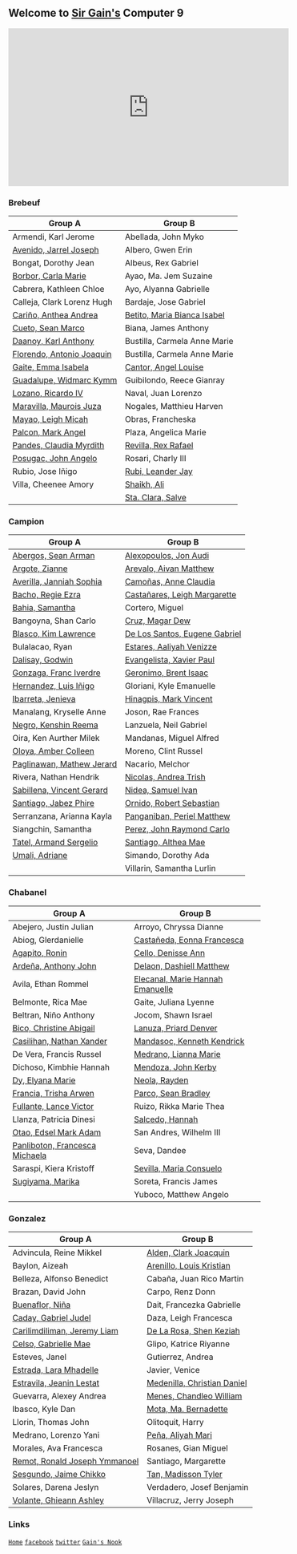 ## Welcome to [Sir Gain's](https://641n.github.io/) Computer 9

<iframe width="560" height="315" src="https://www.youtube.com/embed/8Gv0H-vPoDc" title="YouTube video player" frameborder="0" allow="accelerometer; autoplay; clipboard-write; encrypted-media; gyroscope; picture-in-picture" allowfullscreen></iframe><br>

### Brebeuf

| Group A | Group B | 
|---------|---------|
| Armendi, Karl Jerome | Abellada, John Myko |
| [Avenido, Jarrel Joseph](https://ja-rr.github.io/Tenku/) | Albero, Gwen Erin |
| Bongat, Dorothy Jean | Albeus, Rex Gabriel |
| [Borbor, Carla Marie](https://github.com/nerfgone) | Ayao, Ma. Jem Suzaine |
| Cabrera, Kathleen Chloe  | Ayo, Alyanna Gabrielle |
| Calleja, Clark Lorenz Hugh | Bardaje, Jose Gabriel |
| [Cariño, Anthea Andrea](https://akaririn96.github.io/Akaris-website/) | [Betito, Maria Bianca Isabel](https://bncasbl.github.io/) |
| [Cueto, Sean Marco](https://seanmarconcueto.github.io/Hi-Im-Sean/?fbclid=IwAR2M-XbB1wKuMilHaZOfyDIuDkW76OJrQ2Au2Edru89Tj3YvQU_WcnKKaJ4) | Biana, James Anthony |
| [Daanoy, Karl Anthony](https://kael04.github.io/) | Bustilla, Carmela Anne Marie |
| [Florendo, Antonio Joaquin](https://lelite2150.github.io/) | Bustilla, Carmela Anne Marie |
| [Gaite, Emma Isabela](https://maccssxd.github.io/) | [Cantor, Angel Louise](https://louiseaa.github.io/) |
| [Guadalupe, Widmarc Kymm](https://kkmymm.github.io/) | Guibilondo, Reece Gianray |
| [Lozano, Ricardo IV](https://xenn06.github.io/samplexen/) | Naval, Juan Lorenzo |
| [Maravilla, Maurois Juza](https://maurois127.github.io/Dzone/) | Nogales, Matthieu Harven |
| [Mayao, Leigh Micah](https://15lhs.github.io/) | Obras, Francheska |
| [Palcon, Mark Angel](https://mmaarrk.github.io/) | Plaza, Angelica Marie |
| [Pandes, Claudia Myrdith](https://diasednap.github.io/laurel/) | [Revilla, Rex Rafael](http://rexrevre.github.io/) |
| [Posugac, John Angelo](https://github.com/Tom-atoo/Tom-atoo.github.io/edit/main/README.md?allow_unchanged=1) | Rosari, Charly III |
| Rubio, Jose Iñigo | [Rubi, Leander Jay](https://riku462.github.io/) |
| Villa, Cheenee Amory | [Shaikh, Ali](https://riku462.github.io/) |
|  | [Sta. Clara, Salve](https://vhiel18.github.io/) |

### Campion

| Group A | Group B | 
|---------|---------|
| [Abergos, Sean Arman](https://seanabr.github.io/) | [Alexopoulos, Jon Audi](https://johnandy-11.github.io/Chess/) |
| [Argote, Zianne](https://ziianne.github.io/) | [Arevalo, Aivan Matthew](http://saltedspice.github.io/) |
| [Averilla, Janniah Sophia](https://sophii-33.github.io/) | [Camoñas, Anne Claudia](https://eysfmx.github.io/) |
| [Bacho, Regie Ezra](https://erzark.github.io/) | [Castañares, Leigh Margarette](https://lmscedu.github.io/campion-b/) |
| [Bahia, Samantha](https://bahia19113.github.io/) | Cortero, Miguel |
| Bangoyna, Shan Carlo | [Cruz, Magar Dew](https://margxa.github.io/) |
| [Blasco, Kim Lawrence](https://kimblasco.github.io/) | [De Los Santos, Eugene Gabriel](https://eudlsph.github.io/eudlsph4.github.io/) |
| Bulalacao, Ryan | [Estares, Aaliyah Venizze](https://estaresaal.github.io/) |
| [Dalisay, Godwin](https://godwinos.github.io/) | [Evangelista, Xavier Paul](https://xebeb.github.io/XavierEvangelista_CampionB/) |
| [Gonzaga, Franc Iverdre](https://iverdre.github.io/) | [Geronimo, Brent Isaac](https://brentisaacgeronimo.github.io/br3nt/) |
| [Hernandez, Luis Iñigo](https://inigo101.github.io/inigo101/) | Gloriani, Kyle Emanuelle |
| [Ibarreta, Jenieva](https://i43yuna.github.io/) | [Hinagpis, Mark Vincent](https://mrk-hinagpis.github.io/MRK-HINAGPIS/) |
| Manalang, Kryselle Anne | Joson, Rae Frances |
| [Negro, Kenshin Reema](https://ripknshn.github.io/) | Lanzuela, Neil Gabriel |
| Oira, Ken Aurther Milek | Mandanas, Miguel Alfred |
| [Oloya, Amber Colleen](https://am-collee.github.io/) | Moreno, Clint Russel |
| [Paglinawan, Mathew Jerard](https://mjuwu.github.io/) | Nacario, Melchor |
| Rivera, Nathan Hendrik | [Nicolas, Andrea Trish](https://dreanicls.github.io/Andrea-s-Asian-Drama-Watchlist-kit/) |
| [Sabillena, Vincent Gerard](https://v1nce72.github.io/) | [Nidea, Samuel Ivan](https://samunidea.github.io/) |
| [Santiago, Jabez Phire](https://amcsantiago.github.io/) | [Ornido, Robert Sebastian](http://bastyornido.github.io/) |
| Serranzana, Arianna Kayla | [Panganiban, Periel Matthew](https://matthiaspangiban.github.io/MAWInc/#) |
| Siangchin, Samantha | [Perez, John Raymond Carlo](https://ijiray.github.io/) |
| [Tatel, Armand Sergelio](https://armandtatel.github.io/) | [Santiago, Althea Mae](https://amcsantiago.github.io/) |
| [Umali, Adriane](https://4idr74n3.github.io/) | Simando, Dorothy Ada |
|  | Villarin, Samantha Lurlin |

### Chabanel

| Group A | Group B | 
|---------|---------|
| Abejero, Justin Julian | Arroyo, Chryssa Dianne |
| Abiog, Glerdanielle | [Castañeda, Eonna Francesca](https://eonnna.github.io/) |
| [Agapito, Ronin](https://ron1nn.github.io/) | [Cello, Denisse Ann](https://denicann.github.io/) |
| [Ardeña, Anthony John](https://aja07.github.io/) | [Delaon, Dashiell Matthew](https://daassshhh.github.io/Daassshhhgithub.com/) |
| Avila, Ethan Rommel | [Elecanal, Marie Hannah Emanuelle](https://mariehannah.github.io/) |
| Belmonte, Rica Mae | Gaite, Juliana Lyenne |
| Beltran, Niño Anthony | Jocom, Shawn Israel |
| [Bico, Christine Abigail](https://dumplingss00.github.io/dumplingss00/) | [Lanuza, Priard Denver](https://banbbb.github.io/) |
| [Casilihan, Nathan Xander](https://nathanowo.github.io/) | [Mandasoc, Kenneth Kendrick](https://c0fee.github.io/) |
| De Vera, Francis Russel | [Medrano, Lianna Marie](https://li4nn4.github.io/) |
| Dichoso, Kimbhie Hannah | [Mendoza, John Kerby](https://john-kerby.github.io/) |
| [Dy, Elyana Marie](https://yanie-uwu.github.io/Yanie-uwu/) | [Neola, Rayden](https://rayynnnn.github.io/) |
| [Francia, Trisha Arwen](https://github.com/treshyy) | [Parco, Sean Bradley](https://parc0.github.io/) |
| [Fullante, Lance Victor](https://github.com/SiOptimum-Pride/Classified-Docs.git) | Ruizo, Rikka Marie Thea |
| Llanza, Patricia Dinesi | [Salcedo, Hannah](https://aespaghetti.github.io/) |
| [Otao, Edsel Mark Adam](https://happiboy.github.io/) | San Andres, Wilhelm III |
| [Panliboton, Francesca Michaela](https://nejiiiii.github.io/) | Seva, Dandee |
| Saraspi, Kiera Kristoff | [Sevilla, Maria Consuelo](https://c0nsuel0.github.io/c0nsuelo.github.io/) |
| [Sugiyama, Marika](https://psychochild613.github.io/PsychoChild613/) | Soreta, Francis James |
|  | Yuboco, Matthew Angelo |


### Gonzalez

| Group A | Group B | 
|---------|---------|
| Advincula, Reine Mikkel | [Alden, Clark Joacquin](https://clarkjoacquin.github.io/ClarkJoacquin-github.io/) |
| Baylon, Aizeah | [Arenillo, Louis Kristian](http://lou1s69.github.io/) |
| Belleza, Alfonso Benedict | Cabaña, Juan Rico Martin |
| Brazan, David John | Carpo, Renz Donn |
| [Buenaflor, Niña](https://yyynaa.github.io/) | Dait, Francezka Gabrielle |
| [Caday, Gabriel Judel](https://gabrielcaday.github.io/gjcadayinfo/) | Daza, Leigh Francesca |
| [Carilimdiliman, Jeremy Liam](https://jlkarim.github.io/) | [De La Rosa, Shen Keziah](https://shnndlr.github.io/) |
| [Celso, Gabrielle Mae](https://gmcel.github.io/gmcel-github.io/) | Glipo, Katrice Riyanne |
| Esteves, Janel | Gutierrez, Andrea |
| [Estrada, Lara Mhadelle](https://eskeshiri.github.io/) | Javier, Venice |
| [Estravila, Jeanin Lestat](https://jlestravila.github.io/) | [Medenilla, Christian Daniel](http://cydros.github.io/) |
| Guevarra, Alexey Andrea | [Menes, Chandleo William](https://github.com/ChandleoMenes/8-Ball-Pool/edit/gh-pages/index.md?allow_unchanged=1) |
| Ibasco, Kyle Dan | [Mota, Ma. Bernadette](https://ma-badeth.github.io/) |
| Llorin, Thomas John | Olitoquit, Harry |
| Medrano, Lorenzo Yani | [Peña, Aliyah Mari](http://32115000.github.io/) |
| Morales, Ava Francesca | Rosanes, Gian Miguel |
| [Remot, Ronald Joseph Ymmanoel](https://rjymmanoel.github.io/) | Santiago, Margarette |
| [Sesgundo, Jaime Chikko](https://github.com/JCSes/JCSes.github.io/blob/79ae82905a7ffdf3a7b6b4b6fb3cec75a0f75062/index.md) | [Tan, Madisson Tyler](https://gitan-hub.github.io/) |
| Solares, Darena Jeslyn | Verdadero, Josef Benjamin |
| [Volante, Ghieann Ashley](https://yelshagavie.github.io/) | Villacruz, Jerry Joseph |


### Links

[`Home`](https://641n.github.io/)
[`facebook`](https://www.facebook.com/sirgain)
[`twitter`](https://www.twitter.com/sirgain)
[`Gain's Nook`](http://sirgain.droppages.com/)


